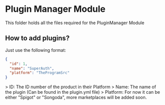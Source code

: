 # Plugin Manager Module
This folder holds all the files required for the PluginManager Module

## How to add plugins?
Just use the following format:
```json
{
  "id": 1,
  "name": "SuperAuth",
  "platform": "TheProgramSrc"
}
```

\> ID: The ID number of the product in their Platform
\> Name: The name of the plugin (Can be found in the plugin.yml file)
\> Platform: For now it can be either "Spigot" or "Songoda", more marketplaces will be added soon.
